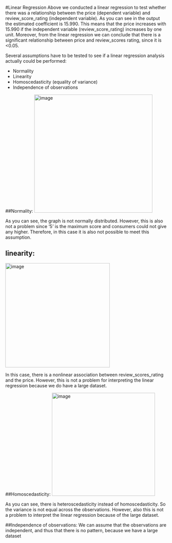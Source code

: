 #Linear Regression
Above we conducted a linear regression to test whether there was a relationship between the price (dependent variable) and review_score_rating (independent variable). As you can see in the output the estimated coefficient is 15.990. This means that the price increases with 15.990 if the independent variable (review_score_rating) increases by one unit. Moreover, from the linear regression we can conclude that there is a significant relationship between price and review_scores rating, since it is <0.05.

Several assumptions have to be tested to see if a linear regression analysis actually could be performed:
- Normality
- Linearity
- Homoscedasticity (equality of variance)
- Independence of observations


##Normality:
<img width="368" alt="image" src="https://user-images.githubusercontent.com/98964062/167111415-cc25f5d0-7e51-4c74-ba38-2fcb68de746f.png">

As you can see, the graph is not normally distributed. However, this is also not a problem since ‘5’ is the maximum score and consumers could not give any higher. Therefore, in this case it is also not possible to meet this assumption. 

## linearity:
<img width="325" alt="image" src="https://user-images.githubusercontent.com/98964062/167111685-38c49e16-7669-4190-aaa3-061ae186ad81.png">

In this case, there is a nonlinear association between review_scores_rating and the price. However, this is not a problem for interpreting the linear regression because we do have a large dataset. 


##Homoscedasticity:
<img width="321" alt="image" src="https://user-images.githubusercontent.com/98964062/167111746-0ce8cd2d-e5e9-4072-b583-9e4f97c85db1.png">

As you can see, there is heteroscedasticity instead of homoscedasticity. So the variance is not equal across the observations. However, also this is not a problem to interpret the linear regression because of the large dataset.


##Independence of observations:
We can assume that the observations are independent, and thus that there is no pattern, because we have a large dataset
